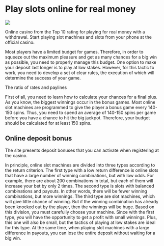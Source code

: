 # Play slots online for real money

[![](https://i.ibb.co/hR2qzTk/casino.png)](http://playandclickcasinos.com/)


Online casino from the Top 10 rating for playing for real money with a withdrawal. Start playing slot machines and slots from your phone at the official casino.

Most players have a limited budget for games. Therefore, in order to squeeze out the maximum pleasure and get as many chances for a big win as possible, you need to properly manage this budget. One option to make your deposit last longer is to play at low stakes. However, for this tactic to work, you need to develop a set of clear rules, the execution of which will determine the success of your game.

The ratio of rates and paylines

First of all, you need to learn how to calculate your chances for a final plus. As you know, the biggest winnings occur in the bonus games. Most online slot machines are programmed to give the player a bonus game every 140-150 spins. Thus, you need to spend an average of 140-150 spins per game before you have a chance to hit the big jackpot. Therefore, your budget should be calculated for at least 150 spins.

## Online deposit bonus

The site presents deposit bonuses that you can activate when registering at the casino. 

In principle, online slot machines are divided into three types according to the return criterion. The first type with a low return difference is online slots that have a large number of winning combinations, but with low odds. For example, there are about 200 combinations in total, but each of them will increase your bet by only 2 times. The second type is slots with balanced combinations and payouts. In other words, there will be fewer winning combinations, but more winnings. The third type are slot machines, which will give little chance of winning. But if the winning combination has already been knocked out by the player, then the winnings will be huge.
Based on this division, you must carefully choose your machine. Since with the first type, you will have the opportunity to get a profit with small winnings. Plus, this one will also be small, but the tactics of playing at low stakes are ideal for this type. At the same time, when playing slot machines with a large difference in payouts, you can lose the entire deposit without waiting for a big win.
